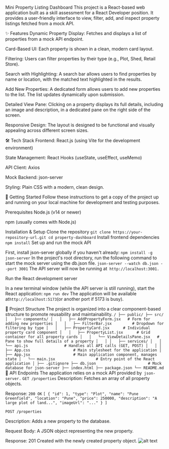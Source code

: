 Mini Property Listing Dashboard
This project is a React-based web application built as a skill assessment for a React Developer position. It provides a user-friendly interface to view, filter, add, and inspect property listings fetched from a mock API.

✨ Features
Dynamic Property Display: Fetches and displays a list of properties from a mock API endpoint.

Card-Based UI: Each property is shown in a clean, modern card layout.

Filtering: Users can filter properties by their type (e.g., Plot, Shed, Retail Store).

Search with Highlighting: A search bar allows users to find properties by name or location, with the matched text highlighted in the results.

Add New Properties: A dedicated form allows users to add new properties to the list. The list updates dynamically upon submission.

Detailed View Pane: Clicking on a property displays its full details, including an image and description, in a dedicated pane on the right side of the screen.

Responsive Design: The layout is designed to be functional and visually appealing across different screen sizes.

🛠️ Tech Stack
Frontend: React.js (using Vite for the development environment)

State Management: React Hooks (useState, useEffect, useMemo)

API Client: Axios

Mock Backend: json-server

Styling: Plain CSS with a modern, clean design.

🚀 Getting Started
Follow these instructions to get a copy of the project up and running on your local machine for development and testing purposes.

Prerequisites
Node.js (v14 or newer)

npm (usually comes with Node.js)

Installation & Setup
Clone the repository
`
git clone https://your-repository-url.git
cd property-dashboard
`
Install frontend dependencies
`
npm install
`
Set up and run the mock API

First, install json-server globally if you haven't already:
`
npm install -g json-server
`
In the project's root directory, run the following command to start the mock server using the db.json file.
`
json-server --watch db.json --port 3001
`
The API server will now be running at` http://localhost:3001.`

Run the React development server

In a new terminal window (while the API server is still running), start the React application:
`
npm run dev
`
The application will be available at` http://localhost:5173 `(or another port if 5173 is busy).

📁 Project Structure
The project is organized into a clear component-based structure to promote reusability and maintainability.
`
/
├── public/
├── src/
│   ├── components/
│   │   ├── AddPropertyForm.jsx   # Form for adding new properties
│   │   ├── FilterBar.jsx         # Dropdown for filtering by type
│   │   ├── PropertyCard.jsx      # Individual property card component
│   │   ├── PropertyList.jsx      # Grid container for all property cards
│   │   └── ViewDetailsPane.jsx   # Pane to show full details of a property
│   │
│   ├── services/
│   │   └── api.js                # Handles all API calls (GET, POST)
│   │
│   ├── App.css                   # Main stylesheet for the application
│   ├── App.jsx                   # Main application component, manages state
│   └── main.jsx                  # Entry point of the React application
│
├── .gitignore
├── db.json                       # Mock database for json-server
├── index.html
├── package.json
└── README.md
`
📝 API Endpoints
The application relies on a mock API provided by` json-server.`
`
GET /properties
`
Description: Fetches an array of all property objects.

Response: `200 OK`
`
[
  {
    "id": 1,
    "type": "Plot",
    "name": "Pune Greenfield",
    "location": "Pune",
    "price": 250000,
    "description": "A large plot of land...",
    "imageUrl": "..."
  }
]
`

`POST /properties`

Description: Adds a new property to the database.

Request Body: A JSON object representing the new property.

Response: 201 Created with the newly created property object.
![alt text](React-Developer-Skill-Assessment-1\property-dashboard\src\screenshots\image.png)